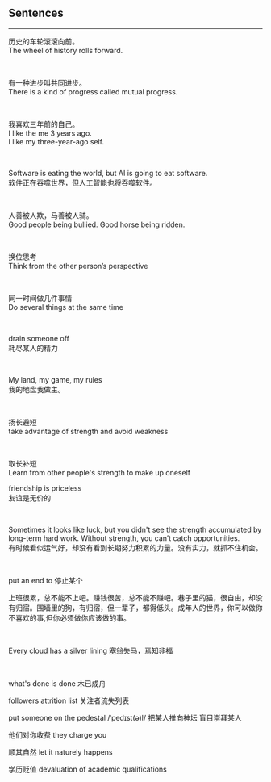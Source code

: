 ## Sentences

<hr>

历史的车轮滚滚向前。<br>
The wheel of history rolls forward.

&nbsp;

有一种进步叫共同进步。<br>
There is a kind of progress called mutual progress.

&nbsp;

我喜欢三年前的自己。<br>
I like the me 3 years ago.<br>
I like my three-year-ago self.

&nbsp;

Software is eating the world, but AI is going to eat software. <br>
软件正在吞噬世界，但人工智能也将吞噬软件。

&nbsp;

人善被人欺，马善被人骑。<br>
Good people being bullied.
Good horse being ridden.

&nbsp;

换位思考 <br>
Think from the other person’s perspective

&nbsp;

同一时间做几件事情 <br>
Do several things at the same time

&nbsp;

drain someone off <br>
耗尽某人的精力


&nbsp;

My land, my game, my rules <br>
我的地盘我做主。

&nbsp;

扬长避短 <br>
take advantage of strength and avoid weakness <br>

&nbsp;

取长补短 <br>
Learn from other people's strength to make up oneself <br>

friendship is priceless <br>
友谊是无价的 <br>


&nbsp;

Sometimes it looks like luck, but you didn't see the strength accumulated by long-term hard work. Without strength, you can’t catch opportunities.<br>
有时候看似运气好，却没有看到长期努力积累的力量。没有实力，就抓不住机会。

&nbsp;

put an end to
停止某个

上班很累，总不能不上吧。赚钱很苦，总不能不赚吧。巷子里的猫，很自由，却没有归宿。围墙里的狗，有归宿，但一辈子，都得低头。成年人的世界，你可以做你不喜欢的事,但你必须做你应该做的事。

&nbsp;

Every cloud has a silver lining
塞翁失马，焉知非福

&nbsp;

what's done is done 木已成舟  <br>

followers attrition list 关注者流失列表  <br>

put someone on the pedestal /ˈpedɪst(ə)l/
把某人推向神坛 盲目崇拜某人  <br>

他们对你收费 they charge you <br>

顺其自然  let it naturely happens  <br>

学历贬值 devaluation of academic qualifications  <br>


